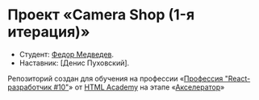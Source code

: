 # Проект «Camera Shop (1-я итерация)»

* Студент: [Федор Медведев](https://htmlacademy.ru/profile/id1694945).
* Наставник: [Денис Пуховский].

Репозиторий создан для обучения на профессии «[Профессия "React-разработчик #10"](https://up.htmlacademy.ru/profession/react/10)» от [HTML Academy](https://htmlacademy.ru) на этапе «[Акселератор](https://up.htmlacademy.ru/profession/react/10/production/accelerator)»